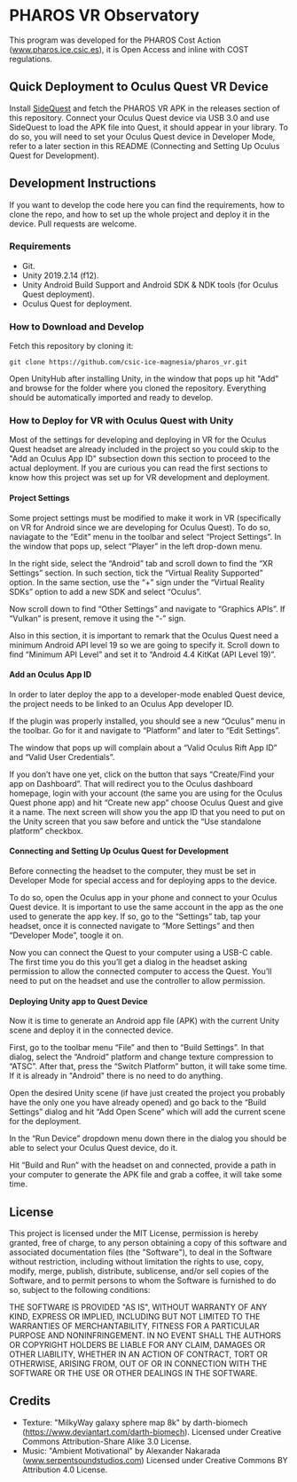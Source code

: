 # PHAROS VR Observatory

This program was developed for the PHAROS Cost Action (www.pharos.ice.csic.es), it is Open Access and inline with COST regulations. 

## Quick Deployment to Oculus Quest VR Device

Install [SideQuest](https://sidequestvr.com/#/download) and fetch the PHAROS VR APK in the releases section of this repository. Connect your Oculus Quest device via USB 3.0 and use SideQuest to load the APK file into Quest, it should appear in your library. To do so, you will need to set your Oculus Quest device in Developer Mode, refer to a later section in this README (Connecting and Setting Up Oculus Quest for Development).

## Development Instructions

If you want to develop the code here you can find the requirements, how to clone the repo, and how to set up the whole project and deploy it in the device. Pull requests are welcome.

### Requirements

* Git.
* Unity 2019.2.14 (f12).
* Unity Android Build Support and Android SDK & NDK tools (for Oculus Quest deployment).
* Oculus Quest for deployment.

### How to Download and Develop

Fetch this repository by cloning it:

```
git clone https://github.com/csic-ice-magnesia/pharos_vr.git
```

Open UnityHub after installing Unity, in the window that pops up hit "Add" and browse for the folder where you cloned the repository. Everything should be automatically imported and ready to develop.

### How to Deploy for VR with Oculus Quest with Unity

Most of the settings for developing and deploying in VR for the Oculus Quest headset are already included in the project so you could skip to the "Add an Oculus App ID" subsection down this section to proceed to the actual deployment. If you are curious you can read the first sections to know how this project was set up for VR development and deployment.

#### Project Settings

Some project settings must be modified to make it work in VR (specifically on VR for Android since we are developing for Oculus Quest). To do so, naviagate to the “Edit” menu in the toolbar and select “Project Settings”. In the window that pops up, select “Player” in the left drop-down menu.

In the right side, select the “Android” tab and scroll down to find the “XR Settings” section. In such section, tick the “Virtual Reality Supported” option. In the same section, use the “+” sign under the “Virtual Reality SDKs” option to add a new SDK and select “Oculus”.

Now scroll down to find “Other Settings” and navigate to “Graphics APIs”. If “Vulkan” is present, remove it using the “-” sign.

Also in this section, it is important to remark that the Oculus Quest need a minimum Android API level 19 so we are going to specify it. Scroll down to find “Minimum API Level” and set it to “Android 4.4 KitKat (API Level 19)”.

#### Add an Oculus App ID

In order to later deploy the app to a developer-mode enabled Quest device, the project needs to be linked to an Oculus App developer ID.

If the plugin was properly installed, you should see a new “Oculus” menu in the toolbar. Go for it and navigate to “Platform” and later to “Edit Settings”.

The window that pops up will complain about a “Valid Oculus Rift App ID” and “Valid User Credentials”.

If you don’t have one yet, click on the button that says “Create/Find your app on Dashboard”. That will redirect you to the Oculus dashboard homepage, login with your account (the same you are using for the Oculus Quest phone app) and hit “Create new app” choose Oculus Quest and give it a name. The next screen will show you the app ID that you need to put on the Unity screen that you saw before and untick the “Use standalone platform” checkbox.

#### Connecting and Setting Up Oculus Quest for Development

Before connecting the headset to the computer, they must be set in Developer Mode for special access and for deploying apps to the device.

To do so, open the Oculus app in your phone and connect to your Oculus Quest device. It is important to use the same account in the app as the one used to generate the app key. If so, go to the “Settings” tab, tap your headset, once it is connected navigate to “More Settings” and then “Developer Mode”, toogle it on.

Now you can connect the Quest to your computer using a USB-C cable.
The first time you do this you’ll get a dialog in the headset asking permission to allow the connected computer to access the Quest. You’ll need to put on the headset and use the controller to allow permission.

#### Deploying Unity app to Quest Device

Now it is time to generate an Android app file (APK) with the current Unity scene and deploy it in the connected device.

First, go to the toolbar menu “File” and then to “Build Settings”. In that dialog, select the “Android” platform and change texture compression to “ATSC”. After that, press the “Switch Platform” button, it will take some time. If it is already in "Android" there is no need to do anything.

Open the desired Unity scene (if have just created the project you probably have the only one you have already opened) and go back to the “Build Settings” dialog and hit “Add Open Scene” which will add the current scene for the deployment.

In the “Run Device” dropdown menu down there in the dialog you should be able to select your Oculus Quest device, do it.

Hit “Build and Run” with the headset on and connected, provide a path in your computer to generate the APK file and grab a coffee, it will take some time.

## License

This project is licensed under the MIT License, permission is hereby granted, free of charge, to any person obtaining a copy
of this software and associated documentation files (the "Software"), to deal
in the Software without restriction, including without limitation the rights
to use, copy, modify, merge, publish, distribute, sublicense, and/or sell
copies of the Software, and to permit persons to whom the Software is
furnished to do so, subject to the following conditions:

THE SOFTWARE IS PROVIDED "AS IS", WITHOUT WARRANTY OF ANY KIND, EXPRESS OR
IMPLIED, INCLUDING BUT NOT LIMITED TO THE WARRANTIES OF MERCHANTABILITY,
FITNESS FOR A PARTICULAR PURPOSE AND NONINFRINGEMENT. IN NO EVENT SHALL THE
AUTHORS OR COPYRIGHT HOLDERS BE LIABLE FOR ANY CLAIM, DAMAGES OR OTHER
LIABILITY, WHETHER IN AN ACTION OF CONTRACT, TORT OR OTHERWISE, ARISING FROM,
OUT OF OR IN CONNECTION WITH THE SOFTWARE OR THE USE OR OTHER DEALINGS IN THE
SOFTWARE.

## Credits

* Texture: "MilkyWay galaxy sphere map 8k" by darth-biomech (https://www.deviantart.com/darth-biomech). Licensed under Creative Commons Attribution-Share Alike 3.0 License.
* Music: "Ambient Motivational" by Alexander Nakarada (www.serpentsoundstudios.com) Licensed under Creative Commons BY Attribution 4.0 License.
